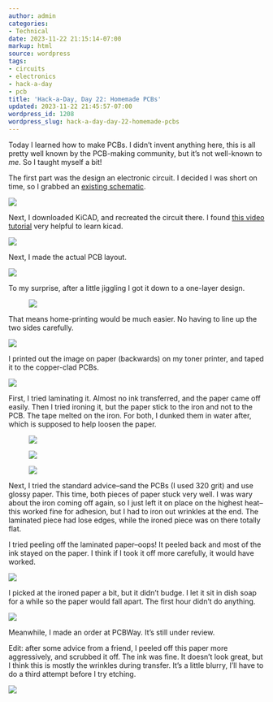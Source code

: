 ```yaml
---
author: admin
categories:
- Technical
date: 2023-11-22 21:15:14-07:00
markup: html
source: wordpress
tags:
- circuits
- electronics
- hack-a-day
- pcb
title: 'Hack-a-Day, Day 22: Homemade PCBs'
updated: 2023-11-22 21:45:57-07:00
wordpress_id: 1208
wordpress_slug: hack-a-day-day-22-homemade-pcbs
---
```

Today I learned how to make PCBs. I didn’t invent anything here, this is all pretty well known by the PCB-making community, but it’s not well-known to *me*. So I taught myself a bit!

The first part was the design an electronic circuit. I decided I was short on time, so I grabbed an [existing schematic](https://www.circuits-diy.com/simple-continuity-tester-circuit-using-555-timer-ic/).

[![](https://blog.za3k.com/wp-content/uploads/2023/11/continuity_tester-300x204.png)](https://blog.za3k.com/wp-content/uploads/2023/11/continuity_tester.png)

Next, I downloaded KiCAD, and recreated the circuit there. I found [this video tutorial](https://www.youtube.com/watch?v=zK3rDhJqMu0&ab_channel=WindsorSchmidt) very helpful to learn kicad.

[![](https://blog.za3k.com/wp-content/uploads/2023/11/kicad_schematic.png)](https://blog.za3k.com/wp-content/uploads/2023/11/kicad_schematic.png)

Next, I made the actual PCB layout.

[![](https://blog.za3k.com/wp-content/uploads/2023/11/kicad-pcb.png)](https://blog.za3k.com/wp-content/uploads/2023/11/kicad-pcb.png)

To my surprise, after a little jiggling I got it down to a one-layer design.

<figure class="wp-block-gallery has-nested-images columns-default is-cropped wp-block-gallery-1 is-layout-flex wp-block-gallery-is-layout-flex" markdown="1">

[![](https://blog.za3k.com/wp-content/uploads/2023/11/kicad-pcb2.png)](https://blog.za3k.com/wp-content/uploads/2023/11/kicad-pcb2.png)

</figure>

That means home-printing would be much easier. No having to line up the two sides carefully.

[![](https://blog.za3k.com/wp-content/uploads/2023/11/printable.png)](https://blog.za3k.com/wp-content/uploads/2023/11/printable.png)

I printed out the image on paper (backwards) on my toner printer, and taped it to the copper-clad PCBs.

[![](https://blog.za3k.com/wp-content/uploads/2023/11/PXL_20231123_024251429-crop-260x300.jpg)](https://blog.za3k.com/wp-content/uploads/2023/11/PXL_20231123_024251429-crop.jpg)

First, I tried laminating it. Almost no ink transferred, and the paper came off easily. Then I tried ironing it, but the paper stick to the iron and not to the PCB. The tape melted on the iron. For both, I dunked them in water after, which is supposed to help loosen the paper.

<figure class="wp-block-gallery has-nested-images columns-default is-cropped wp-block-gallery-2 is-layout-flex wp-block-gallery-is-layout-flex" markdown="1">

[![](https://blog.za3k.com/wp-content/uploads/2023/11/image-169x300.png)](https://blog.za3k.com/wp-content/uploads/2023/11/image.png)

[![](https://blog.za3k.com/wp-content/uploads/2023/11/image-2-169x300.png)](https://blog.za3k.com/wp-content/uploads/2023/11/image-2.png)

[![](https://blog.za3k.com/wp-content/uploads/2023/11/image-4-169x300.png)](https://blog.za3k.com/wp-content/uploads/2023/11/image-4.png)

</figure>

Next, I tried the standard advice–sand the PCBs (I used 320 grit) and use glossy paper. This time, both pieces of paper stuck very well. I was wary about the iron coming off again, so I just left it on place on the highest heat–this worked fine for adhesion, but I had to iron out wrinkles at the end. The laminated piece had lose edges, while the ironed piece was on there totally flat.

I tried peeling off the laminated paper–oops! It peeled back and most of the ink stayed on the paper. I think if I took it off more carefully, it would have worked.

[![](https://blog.za3k.com/wp-content/uploads/2023/11/image-5-edited.png)](https://blog.za3k.com/wp-content/uploads/2023/11/image-5.png)

I picked at the ironed paper a bit, but it didn’t budge. I let it sit in dish soap for a while so the paper would fall apart. The first hour didn’t do anything.

[![](https://blog.za3k.com/wp-content/uploads/2023/11/PXL_20231123_041248880-crop-1024x719.jpg)](https://blog.za3k.com/wp-content/uploads/2023/11/PXL_20231123_041248880-crop.jpg)

Meanwhile, I made an order at PCBWay. It’s still under review.

Edit: after some advice from a friend, I peeled off this paper more aggressively, and scrubbed it off. The ink was fine. It doesn’t look great, but I think this is mostly the wrinkles during transfer. It’s a little blurry, I’ll have to do a third attempt before I try etching.

[![](https://blog.za3k.com/wp-content/uploads/2023/11/PXL_20231123_044211359-crop-875x1024.jpg)](https://blog.za3k.com/wp-content/uploads/2023/11/PXL_20231123_044211359-crop.jpg)
